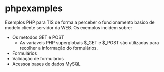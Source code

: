 # phpexamples
Exemplos PHP para TIS de forma a perceber o funcionamento basico de modelo cliente servidor da WEB.
Os exemplos incidem sobre:
- Os metodos GET e POST
  -  As variaveis PHP superglobais  $_GET e $_POST são utilizadas para recolher a informação do formulários.
- Formulários
- Validação de formulários
- Acessoa bases de dados MySQL
